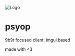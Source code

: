 
![Logo](https://i.ibb.co/RTzBY1hc/image-psd1.png)


# psyop

9b9t focused client, imgui based

made with <3

